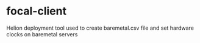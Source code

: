 # focal-client
Helion deployment tool used to create baremetal.csv file and set hardware clocks on baremetal servers
